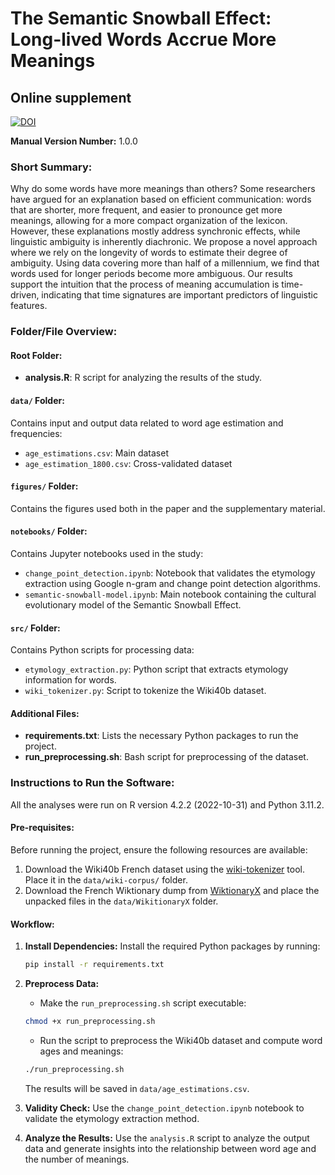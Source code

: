 # The Semantic Snowball Effect: Long-lived Words Accrue More Meanings
## Online supplement

[![DOI](https://zenodo.org/badge/DOI/10.5281/zenodo.10988781.svg)](https://doi.org/10.5281/zenodo.10988781)

**Manual Version Number:** 1.0.0

### Short Summary:
Why do some words have more meanings than others? Some researchers have argued for an explanation based on efficient communication: words that are shorter, more frequent, and easier to pronounce get more meanings, allowing for a more compact organization of the lexicon. However, these explanations mostly address synchronic effects, while linguistic ambiguity is inherently diachronic. We propose a novel approach where we rely on the longevity of words to estimate their degree of ambiguity. Using data covering more than half of a millennium, we find that words used for longer periods become more ambiguous. Our results support the intuition that the process of meaning accumulation is time-driven, indicating that time signatures are important predictors of linguistic features.

### Folder/File Overview:

#### Root Folder:
- **analysis.R**: R script for analyzing the results of the study.

#### `data/` Folder:
Contains input and output data related to word age estimation and frequencies:
- `age_estimations.csv`: Main dataset
- `age_estimation_1800.csv`: Cross-validated dataset

#### `figures/` Folder:
Contains the figures used both in the paper and the supplementary material.

#### `notebooks/` Folder:
Contains Jupyter notebooks used in the study:
- `change_point_detection.ipynb`: Notebook that validates the etymology extraction using Google n-gram and change point detection algorithms.
- `semantic-snowball-model.ipynb`: Main notebook containing the cultural evolutionary model of the Semantic Snowball Effect.

#### `src/` Folder:
Contains Python scripts for processing data:
- `etymology_extraction.py`: Python script that extracts etymology information for words.
- `wiki_tokenizer.py`: Script to tokenize the Wiki40b dataset.

#### Additional Files:
- **requirements.txt**: Lists the necessary Python packages to run the project.
- **run_preprocessing.sh**: Bash script for preprocessing of the dataset.

### Instructions to Run the Software:

All the analyses were run on R version 4.2.2 (2022-10-31) and Python 3.11.2.

#### Pre-requisites:
Before running the project, ensure the following resources are available:
1. Download the Wiki40b French dataset using the [wiki-tokenizer](https://github.com/tpimentelms/wiki-tokenizer) tool. Place it in the `data/wiki-corpus/` folder.
2. Download the French Wiktionary dump from [WiktionaryX](http://redac.univ-tlse2.fr/lexiques/wiktionaryx.html) and place the unpacked files in the `data/WikitionaryX` folder.

#### Workflow:

1. **Install Dependencies:**
   Install the required Python packages by running:
   ```bash
   pip install -r requirements.txt
   ```

2. **Preprocess Data:**
   - Make the `run_preprocessing.sh` script executable:
   ```bash
   chmod +x run_preprocessing.sh
   ```
   - Run the script to preprocess the Wiki40b dataset and compute word ages and meanings:
   ```bash
   ./run_preprocessing.sh
   ```
   The results will be saved in `data/age_estimations.csv`.

3. **Validity Check:**
   Use the `change_point_detection.ipynb` notebook to validate the etymology extraction method.

4. **Analyze the Results:**
   Use the `analysis.R` script to analyze the output data and generate insights into the relationship between word age and the number of meanings.

